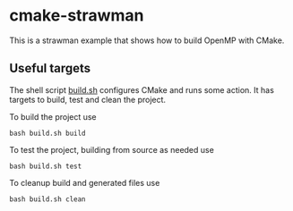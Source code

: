 # cmake-strawman

This is a strawman example that shows how to build OpenMP with CMake.

## Useful targets
The shell script [build.sh](./build.sh) configures CMake and runs some action.
It has targets to build, test and clean the project.

To build the project use
```
bash build.sh build
```

To test the project, building from source as needed use
```
bash build.sh test
```

To cleanup build and generated files use
```
bash build.sh clean
```
